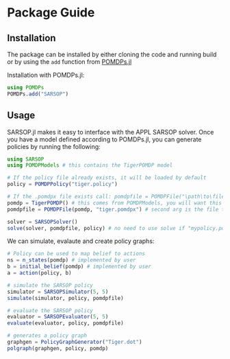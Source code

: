 # Package Guide 

## Installation

The package can be installed by either cloning the code and running build or by using the `add` function from
[POMDPs.jl](https://github.com/JuliaPOMDP/POMDPs.jl)

Installation with POMDPs.jl:
```julia
using POMDPs
POMDPs.add("SARSOP")
```

## Usage

SARSOP.jl makes it easy to interface with the APPL SARSOP solver. Once you have a model defined according to POMDPs.jl,
you can generate policies by running the following:

```julia
using SARSOP
using POMDPModels # this contains the TigerPOMDP model

# If the policy file already exists, it will be loaded by default
policy = POMDPPolicy("tiger.policy")

# If the .pomdpx file exists call: pomdpfile = POMDPFile("\path\to\file") 
pomdp = TigerPOMDP() # this comes from POMDPModels, you will want this to be your concrete POMDP type
pomdpfile = POMDPFile(pomdp, "tiger.pomdpx") # second arg is the file to which .pomdpx will be writeten

solver = SARSOPSolver()
solve(solver, pomdpfile, policy) # no need to use solve if "mypolicy.policy" already exists
```

We can simulate, evalaute and create policy graphs:

```julia
# Policy can be used to map belief to actions
ns = n_states(pomdp) # implemented by user
b = initial_belief(pomdp) # implemented by user
a = action(policy, b) 

# simulate the SARSOP policy
simulator = SARSOPSimulator(5, 5)
simulate(simulator, policy, pomdpfile)

# evaluate the SARSOP policy
evaluator = SARSOPEvaluator(5, 5)
evaluate(evaluator, policy, pomdpfile)

# generates a policy graph
graphgen = PolicyGraphGenerator("Tiger.dot")
polgraph(graphgen, policy, pomdp)
```
